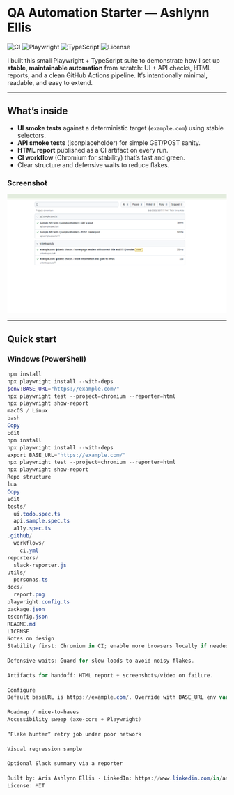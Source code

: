 ﻿# QA Automation Starter — Ashlynn Ellis
![CI](https://github.com/pashlynnee-cell/qa-automation-starter-aris-ellis/actions/workflows/ci.yml/badge.svg)
![Playwright](https://img.shields.io/badge/Tested%20with-Playwright-45ba4b)
![TypeScript](https://img.shields.io/badge/TypeScript-5.x-blue)
![License](https://img.shields.io/badge/License-MIT-lightgrey)

I built this small Playwright + TypeScript suite to demonstrate how I set up **stable, maintainable automation** from scratch: UI + API checks, HTML reports, and a clean GitHub Actions pipeline. It’s intentionally minimal, readable, and easy to extend.

---

## What’s inside
- **UI smoke tests** against a deterministic target (`example.com`) using stable selectors.
- **API smoke tests** (jsonplaceholder) for simple GET/POST sanity.
- **HTML report** published as a CI artifact on every run.
- **CI workflow** (Chromium for stability) that’s fast and green.
- Clear structure and defensive waits to reduce flakes.

### Screenshot
![Test Report](docs/report.png)

---

## Quick start

### Windows (PowerShell)
```powershell
npm install
npx playwright install --with-deps
$env:BASE_URL="https://example.com/"
npx playwright test --project=chromium --reporter=html
npx playwright show-report
macOS / Linux
bash
Copy
Edit
npm install
npx playwright install --with-deps
export BASE_URL="https://example.com/"
npx playwright test --project=chromium --reporter=html
npx playwright show-report
Repo structure
lua
Copy
Edit
tests/
  ui.todo.spec.ts
  api.sample.spec.ts
  a11y.spec.ts
.github/
  workflows/
    ci.yml
reporters/
  slack-reporter.js
utils/
  personas.ts
docs/
  report.png
playwright.config.ts
package.json
tsconfig.json
README.md
LICENSE
Notes on design
Stability first: Chromium in CI; enable more browsers locally if needed.

Defensive waits: Guard for slow loads to avoid noisy flakes.

Artifacts for handoff: HTML report + screenshots/video on failure.

Configure
Default baseURL is https://example.com/. Override with BASE_URL env var or edit playwright.config.ts.

Roadmap / nice-to-haves
Accessibility sweep (axe-core + Playwright)

“Flake hunter” retry job under poor network

Visual regression sample

Optional Slack summary via a reporter

Built by: Aris Ashlynn Ellis · LinkedIn: https://www.linkedin.com/in/ashlynn-e-287979156 · Email: pellis5@students.towson.edu
License: MIT
